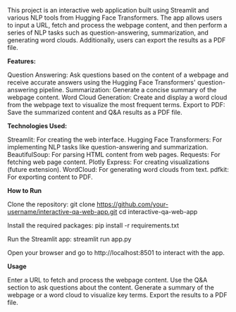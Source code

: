 This project is an interactive web application built using Streamlit and various NLP tools from Hugging Face Transformers. The app allows users to input a URL, fetch and process the webpage content, and then perform a series of NLP tasks such as question-answering, summarization, and generating word clouds. Additionally, users can export the results as a PDF file.

**Features:**

Question Answering: Ask questions based on the content of a webpage and receive accurate answers using the Hugging Face Transformers' question-answering pipeline.
Summarization: Generate a concise summary of the webpage content.
Word Cloud Generation: Create and display a word cloud from the webpage text to visualize the most frequent terms.
Export to PDF: Save the summarized content and Q&A results as a PDF file.

**Technologies Used:**

Streamlit: For creating the web interface.
Hugging Face Transformers: For implementing NLP tasks like question-answering and summarization.
BeautifulSoup: For parsing HTML content from web pages.
Requests: For fetching web page content.
Plotly Express: For creating visualizations (future extension).
WordCloud: For generating word clouds from text.
pdfkit: For exporting content to PDF.

**How to Run**

Clone the repository:
git clone https://github.com/your-username/interactive-qa-web-app.git
cd interactive-qa-web-app

Install the required packages:
pip install -r requirements.txt

Run the Streamlit app:
streamlit run app.py

Open your browser and go to http://localhost:8501 to interact with the app.

**Usage**

Enter a URL to fetch and process the webpage content.
Use the Q&A section to ask questions about the content.
Generate a summary of the webpage or a word cloud to visualize key terms.
Export the results to a PDF file.
